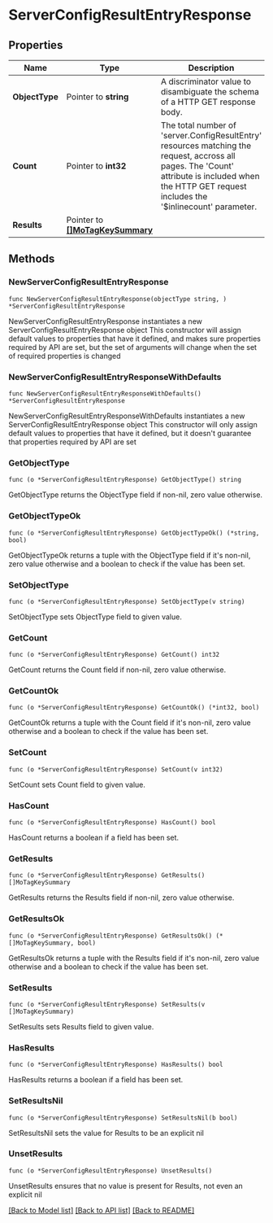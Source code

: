 # ServerConfigResultEntryResponse

## Properties

Name | Type | Description | Notes
------------ | ------------- | ------------- | -------------
**ObjectType** | Pointer to **string** | A discriminator value to disambiguate the schema of a HTTP GET response body. | 
**Count** | Pointer to **int32** | The total number of &#39;server.ConfigResultEntry&#39; resources matching the request, accross all pages. The &#39;Count&#39; attribute is included when the HTTP GET request includes the &#39;$inlinecount&#39; parameter. | [optional] 
**Results** | Pointer to [**[]MoTagKeySummary**](MoTagKeySummary.md) |  | [optional] 

## Methods

### NewServerConfigResultEntryResponse

`func NewServerConfigResultEntryResponse(objectType string, ) *ServerConfigResultEntryResponse`

NewServerConfigResultEntryResponse instantiates a new ServerConfigResultEntryResponse object
This constructor will assign default values to properties that have it defined,
and makes sure properties required by API are set, but the set of arguments
will change when the set of required properties is changed

### NewServerConfigResultEntryResponseWithDefaults

`func NewServerConfigResultEntryResponseWithDefaults() *ServerConfigResultEntryResponse`

NewServerConfigResultEntryResponseWithDefaults instantiates a new ServerConfigResultEntryResponse object
This constructor will only assign default values to properties that have it defined,
but it doesn't guarantee that properties required by API are set

### GetObjectType

`func (o *ServerConfigResultEntryResponse) GetObjectType() string`

GetObjectType returns the ObjectType field if non-nil, zero value otherwise.

### GetObjectTypeOk

`func (o *ServerConfigResultEntryResponse) GetObjectTypeOk() (*string, bool)`

GetObjectTypeOk returns a tuple with the ObjectType field if it's non-nil, zero value otherwise
and a boolean to check if the value has been set.

### SetObjectType

`func (o *ServerConfigResultEntryResponse) SetObjectType(v string)`

SetObjectType sets ObjectType field to given value.


### GetCount

`func (o *ServerConfigResultEntryResponse) GetCount() int32`

GetCount returns the Count field if non-nil, zero value otherwise.

### GetCountOk

`func (o *ServerConfigResultEntryResponse) GetCountOk() (*int32, bool)`

GetCountOk returns a tuple with the Count field if it's non-nil, zero value otherwise
and a boolean to check if the value has been set.

### SetCount

`func (o *ServerConfigResultEntryResponse) SetCount(v int32)`

SetCount sets Count field to given value.

### HasCount

`func (o *ServerConfigResultEntryResponse) HasCount() bool`

HasCount returns a boolean if a field has been set.

### GetResults

`func (o *ServerConfigResultEntryResponse) GetResults() []MoTagKeySummary`

GetResults returns the Results field if non-nil, zero value otherwise.

### GetResultsOk

`func (o *ServerConfigResultEntryResponse) GetResultsOk() (*[]MoTagKeySummary, bool)`

GetResultsOk returns a tuple with the Results field if it's non-nil, zero value otherwise
and a boolean to check if the value has been set.

### SetResults

`func (o *ServerConfigResultEntryResponse) SetResults(v []MoTagKeySummary)`

SetResults sets Results field to given value.

### HasResults

`func (o *ServerConfigResultEntryResponse) HasResults() bool`

HasResults returns a boolean if a field has been set.

### SetResultsNil

`func (o *ServerConfigResultEntryResponse) SetResultsNil(b bool)`

 SetResultsNil sets the value for Results to be an explicit nil

### UnsetResults
`func (o *ServerConfigResultEntryResponse) UnsetResults()`

UnsetResults ensures that no value is present for Results, not even an explicit nil

[[Back to Model list]](../README.md#documentation-for-models) [[Back to API list]](../README.md#documentation-for-api-endpoints) [[Back to README]](../README.md)


